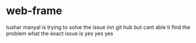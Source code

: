 ﻿# web-frame

tushar manyal is trying to solve the issue inn git hub but cant able ti find the problem what the exact issue is
yes yes yes

